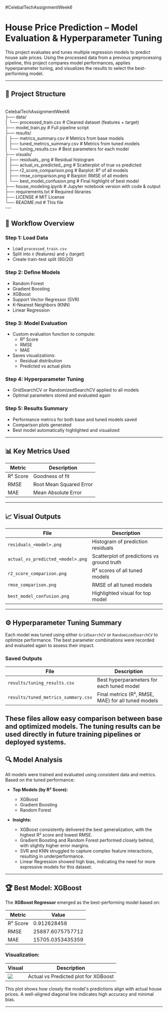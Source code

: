 #CelebalTechAssignmentWeek6
# House Price Prediction – Model Evaluation & Hyperparameter Tuning

This project evaluates and tunes multiple regression models to predict house sale prices. Using the processed data from a previous preprocessing pipeline, this project compares model performances, applies hyperparameter tuning, and visualizes the results to select the best-performing model.

---

## 📁 Project Structure
<br>
CelebalTechAssignmentWeek6 <br>
├── data/ <br>
│ └── processed_train.csv # Cleaned dataset (features + target) <br>
├── model_train.py # Full pipeline script <br>
├── results/ <br>
│ ├── metrics_summary.csv # Metrics from base models <br>
│ ├── tuned_metrics_summary.csv # Metrics from tuned models <br>
│ └── tuning_results.csv # Best parameters for each model <br>
├── visuals/<br>
│ ├── residuals_<model>.png # Residual histogram<br>
│ ├── actual_vs_predicted_<model>.png # Scatterplot of true vs predicted<br>
│ ├── r2_score_comparison.png # Barplot: R² of all models<br>
│ ├── rmse_comparison.png # Barplot: RMSE of all models<br>
│ └── best_model_confusion.png # Final highlight of best model<br>
├── house_modeling.ipynb # Jupyter notebook version with code & output<br>
├── requirements.txt # Required libraries<br>
├── LICENSE # MIT License<br>
└── README.md # This file<br>
---


## 🚀 Workflow Overview

### Step 1: Load Data
- Load `processed_train.csv`
- Split into `X` (features) and `y` (target)
- Create train-test split (80/20)

### Step 2: Define Models
- Random Forest  
- Gradient Boosting  
- XGBoost  
- Support Vector Regressor (SVR)  
- K-Nearest Neighbors (KNN)  
- Linear Regression

### Step 3: Model Evaluation
- Custom evaluation function to compute:
  - R² Score  
  - RMSE  
  - MAE  
- Saves visualizations:
  - Residual distribution
  - Predicted vs actual plots

### Step 4: Hyperparameter Tuning
- GridSearchCV or RandomizedSearchCV applied to all models
- Optimal parameters stored and evaluated again

### Step 5: Results Summary
- Performance metrics for both base and tuned models saved
- Comparison plots generated
- Best model automatically highlighted and visualized

---

## 📊 Key Metrics Used

| Metric         | Description                       |
|----------------|-----------------------------------|
| R² Score       | Goodness of fit                   |
| RMSE           | Root Mean Squared Error           |
| MAE            | Mean Absolute Error               |

---

## 📈 Visual Outputs

| File                                  | Description                             |
|---------------------------------------|-----------------------------------------|
| `residuals_<model>.png`              | Histogram of prediction residuals       |
| `actual_vs_predicted_<model>.png`    | Scatterplot of predictions vs ground truth |
| `r2_score_comparison.png`            | R² scores of all tuned models           |
| `rmse_comparison.png`                | RMSE of all tuned models                |
| `best_model_confusion.png`           | Highlighted visual for top model        |

---

## ⚙️ Hyperparameter Tuning Summary

Each model was tuned using either `GridSearchCV` or `RandomizedSearchCV` to optimize performance. The best parameter combinations were recorded and evaluated again to assess their impact.

### Saved Outputs

| File                                | Description                                        |
|-------------------------------------|----------------------------------------------------|
| `results/tuning_results.csv`        | Best hyperparameters for each tuned model          |
| `results/tuned_metrics_summary.csv`| Final metrics (R², RMSE, MAE) for all tuned models |

These files allow easy comparison between base and optimized models. The tuning results can be used directly in future training pipelines or deployed systems.
---

## 🔍 Model Analysis

All models were trained and evaluated using consistent data and metrics. Based on the tuned performance:

- **Top Models (by R² Score):**
  - XGBoost
  - Gradient Boosting
  - Random Forest

- **Insights:**
  - XGBoost consistently delivered the best generalization, with the highest R² score and lowest RMSE.
  - Gradient Boosting and Random Forest performed closely behind, with slightly higher error margins.
  - SVR and KNN struggled to capture complex feature interactions, resulting in underperformance.
  - Linear Regression showed high bias, indicating the need for more expressive models for this dataset.

---

## 🏆 Best Model: XGBoost

The **XGBoost Regressor** emerged as the best-performing model based on:

| Metric     | Value              |
|------------|--------------------|
| R² Score   | 0.912628458        |
| RMSE       | 25887.6075757712   |
| MAE        | 15705.0353435359   |

### Visualization:

| Visual                               | Description                              |
|--------------------------------------|------------------------------------------|
| ![](`visuals/best_model_confusion.png`)   | Actual vs Predicted plot for XGBoost     |

This plot shows how closely the model's predictions align with actual house prices. A well-aligned diagonal line indicates high accuracy and minimal bias.

---


